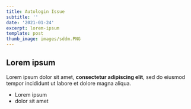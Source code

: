 ```yaml
---
title: Autologin Issue
subtitle: ''
date: '2021-01-24'
excerpt: lorem-ipsum
template: post
thumb_image: images/sddm.PNG
---
```

## Lorem ipsum

Lorem ipsum dolor sit amet, **consectetur adipiscing elit**, sed do eiusmod tempor incididunt ut labore et dolore magna aliqua.

- Lorem ipsum
- dolor sit amet